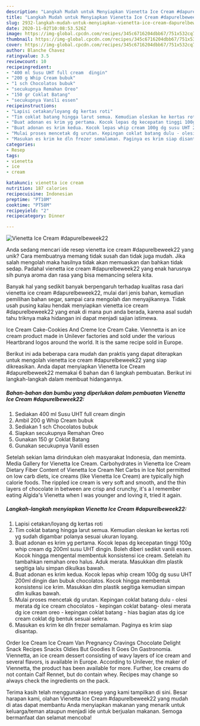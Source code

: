 ```yaml
---
description: "Langkah Mudah untuk Menyiapkan Vienetta Ice Cream #dapurelbeweek22 Anti Gagal"
title: "Langkah Mudah untuk Menyiapkan Vienetta Ice Cream #dapurelbeweek22 Anti Gagal"
slug: 2932-langkah-mudah-untuk-menyiapkan-vienetta-ice-cream-dapurelbeweek22-anti-gagal
date: 2020-11-02T10:08:53.526Z
image: https://img-global.cpcdn.com/recipes/345c6716204dbb67/751x532cq70/vienetta-ice-cream-dapurelbeweek22-foto-resep-utama.jpg
thumbnail: https://img-global.cpcdn.com/recipes/345c6716204dbb67/751x532cq70/vienetta-ice-cream-dapurelbeweek22-foto-resep-utama.jpg
cover: https://img-global.cpcdn.com/recipes/345c6716204dbb67/751x532cq70/vienetta-ice-cream-dapurelbeweek22-foto-resep-utama.jpg
author: Blanche Chavez
ratingvalue: 3.5
reviewcount: 10
recipeingredient:
- "400 ml Susu UHT full cream  dingin"
- "200 g Whip Cream bubuk"
- "1 sch Chocolatos bubuk"
- "secukupnya Remahan Oreo"
- "150 gr Coklat Batang"
- "secukupnya Vanili essen"
recipeinstructions:
- "Lapisi cetakan/loyang dg kertas roti"
- "Tim coklat batang hingga larut semua. Kemudian oleskan ke kertas roti yg sudah digambar polanya sesuai ukuran loyang."
- "Buat adonan es krim yg pertama. Kocok lepas dg kecepatan tinggi 100g whip cream dg 200ml susu UHT dingin. Boleh diberi sedikit vanili essen. Kocok hingga mengental membentuk konsistensi ice cream. Setelah itu tambahkan remahan oreo halus. Aduk merata. Masukkan dlm plastik segitiga lalu simpan dikulkas bawah."
- "Buat adonan es krim kedua. Kocok lepas whip cream 100g dg susu UHT 200ml dingin dan bubuk chocolatos. Kocok hingga membentuk konsistensi ice krim. Masukkan dlm plastik segitiga kemudian simpan dlm kulkas bawah."
- "Mulai proses mencetak dg urutan. Kepingan coklat batang dulu - olesi merata dg ice cream chocolatos - kepingan coklat batang- olesi merata dg ice cream oreo - kepingan coklat batang - hias bagian atas dg ice cream coklat dg bentuk sesuai selera."
- "Masukan es krim ke dln frezer semalaman. Paginya es krim siap disantap."
categories:
- Resep
tags:
- vienetta
- ice
- cream

katakunci: vienetta ice cream 
nutrition: 187 calories
recipecuisine: Indonesian
preptime: "PT10M"
cooktime: "PT58M"
recipeyield: "2"
recipecategory: Dinner

---
```



![Vienetta Ice Cream #dapurelbeweek22](https://img-global.cpcdn.com/recipes/345c6716204dbb67/751x532cq70/vienetta-ice-cream-dapurelbeweek22-foto-resep-utama.jpg)

Anda sedang mencari ide resep vienetta ice cream #dapurelbeweek22 yang unik? Cara membuatnya memang tidak susah dan tidak juga mudah. Jika salah mengolah maka hasilnya tidak akan memuaskan dan bahkan tidak sedap. Padahal vienetta ice cream #dapurelbeweek22 yang enak harusnya sih punya aroma dan rasa yang bisa memancing selera kita.

Banyak hal yang sedikit banyak berpengaruh terhadap kualitas rasa dari vienetta ice cream #dapurelbeweek22, mulai dari jenis bahan, kemudian pemilihan bahan segar, sampai cara mengolah dan menyajikannya. Tidak usah pusing kalau hendak menyiapkan vienetta ice cream #dapurelbeweek22 yang enak di mana pun anda berada, karena asal sudah tahu triknya maka hidangan ini dapat menjadi sajian istimewa.

Ice Cream Cake-Cookies And Creme Ice Cream Cake. Viennetta is an ice cream product made in Unilever factories and sold under the various Heartbrand logos around the world. It is the same recipe sold in Europe.


Berikut ini ada beberapa cara mudah dan praktis yang dapat diterapkan untuk mengolah vienetta ice cream #dapurelbeweek22 yang siap dikreasikan. Anda dapat menyiapkan Vienetta Ice Cream #dapurelbeweek22 memakai 6 bahan dan 6 langkah pembuatan. Berikut ini langkah-langkah dalam membuat hidangannya.

<!--inarticleads1-->

##### Bahan-bahan dan bumbu yang diperlukan dalam pembuatan Vienetta Ice Cream #dapurelbeweek22:

1. Sediakan 400 ml Susu UHT full cream  dingin
1. Ambil 200 g Whip Cream bubuk
1. Sediakan 1 sch Chocolatos bubuk
1. Siapkan secukupnya Remahan Oreo
1. Gunakan 150 gr Coklat Batang
1. Gunakan secukupnya Vanili essen


Setelah sekian lama dirindukan oleh masyarakat Indonesia, dan meminta. Media Gallery for Vienetta Ice Cream. Carbohydrates in Vienetta Ice Cream Dietary Fiber Content of Vienetta Ice Cream Net Carbs in Ice Not permitted on low carb diets, ice creams (like Vienetta Ice Cream) are typically high calorie foods. The rippled ice cream is very soft and smooth, and the thin layers of chocolate in between are crisp and crunchy, it&#39;s a I remember eating Algida&#39;s Vienetta when I was younger and loving it, tried it again. 

<!--inarticleads2-->

##### Langkah-langkah menyiapkan Vienetta Ice Cream #dapurelbeweek22:

1. Lapisi cetakan/loyang dg kertas roti
1. Tim coklat batang hingga larut semua. Kemudian oleskan ke kertas roti yg sudah digambar polanya sesuai ukuran loyang.
1. Buat adonan es krim yg pertama. Kocok lepas dg kecepatan tinggi 100g whip cream dg 200ml susu UHT dingin. Boleh diberi sedikit vanili essen. Kocok hingga mengental membentuk konsistensi ice cream. Setelah itu tambahkan remahan oreo halus. Aduk merata. Masukkan dlm plastik segitiga lalu simpan dikulkas bawah.
1. Buat adonan es krim kedua. Kocok lepas whip cream 100g dg susu UHT 200ml dingin dan bubuk chocolatos. Kocok hingga membentuk konsistensi ice krim. Masukkan dlm plastik segitiga kemudian simpan dlm kulkas bawah.
1. Mulai proses mencetak dg urutan. Kepingan coklat batang dulu - olesi merata dg ice cream chocolatos - kepingan coklat batang- olesi merata dg ice cream oreo - kepingan coklat batang - hias bagian atas dg ice cream coklat dg bentuk sesuai selera.
1. Masukan es krim ke dln frezer semalaman. Paginya es krim siap disantap.


Order Ice Cream Ice Cream Van Pregnancy Cravings Chocolate Delight Snack Recipes Snacks Oldies But Goodies It Goes On Gastronomia. Viennetta, an ice cream dessert consisting of wavy layers of ice cream and several flavors, is available in Europe. According to Unilever, the maker of Viennetta, the product has been available for more. Further, Ice creams do not contain Calf Rennet, but do contain whey. Recipes may change so always check the ingredients on the pack. 

Terima kasih telah menggunakan resep yang kami tampilkan di sini. Besar harapan kami, olahan Vienetta Ice Cream #dapurelbeweek22 yang mudah di atas dapat membantu Anda menyiapkan makanan yang menarik untuk keluarga/teman ataupun menjadi ide untuk berjualan makanan. Semoga bermanfaat dan selamat mencoba!
